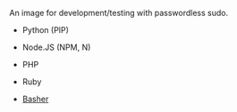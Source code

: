 An image for development/testing with passwordless sudo.

- Python (PIP)
- Node.JS (NPM, N)
- PHP
- Ruby

- [Basher](https://github.com/basherpm/basher)
